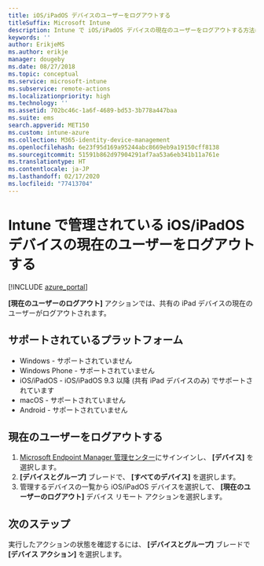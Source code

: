 ```yaml
---
title: iOS/iPadOS デバイスのユーザーをログアウトする
titleSuffix: Microsoft Intune
description: Intune で iOS/iPadOS デバイスの現在のユーザーをログアウトする方法について説明します。"
keywords: ''
author: ErikjeMS
ms.author: erikje
manager: dougeby
ms.date: 08/27/2018
ms.topic: conceptual
ms.service: microsoft-intune
ms.subservice: remote-actions
ms.localizationpriority: high
ms.technology: ''
ms.assetid: 702bc46c-1a6f-4689-bd53-3b778a447baa
ms.suite: ems
search.appverid: MET150
ms.custom: intune-azure
ms.collection: M365-identity-device-management
ms.openlocfilehash: 6e23f95d169a95244abc8669eb9a19150cff8138
ms.sourcegitcommit: 51591b862d97904291af7aa53a6eb341b11a761e
ms.translationtype: HT
ms.contentlocale: ja-JP
ms.lasthandoff: 02/17/2020
ms.locfileid: "77413704"
---
```

# <a name="logout-the-current-user-on-intune-managed-iosipados-devices"></a>Intune で管理されている iOS/iPadOS デバイスの現在のユーザーをログアウトする


[!INCLUDE [azure_portal](../includes/azure_portal.md)]

**[現在のユーザーのログアウト]** アクションでは、共有の iPad デバイスの現在のユーザーがログアウトされます。 

## <a name="supported-platforms"></a>サポートされているプラットフォーム

- Windows - サポートされていません
- Windows Phone - サポートされていません
- iOS/iPadOS - iOS/iPadOS 9.3 以降 (共有 iPad デバイスのみ) でサポートされています
- macOS - サポートされていません
- Android - サポートされていません

## <a name="how-to-log-out-the-current-user"></a>現在のユーザーをログアウトする

1. [Microsoft Endpoint Manager 管理センター](https://go.microsoft.com/fwlink/?linkid=2109431)にサインインし、 **[デバイス]** を選択します。
4. **[デバイスとグループ]** ブレードで、 **[すべてのデバイス]** を選択します。
5. 管理するデバイスの一覧から iOS/iPadOS デバイスを選択して、 **[現在のユーザーのログアウト]** デバイス リモート アクションを選択します。

## <a name="next-steps"></a>次のステップ

実行したアクションの状態を確認するには、 **[デバイスとグループ]** ブレードで **[デバイス アクション]** を選択します。
